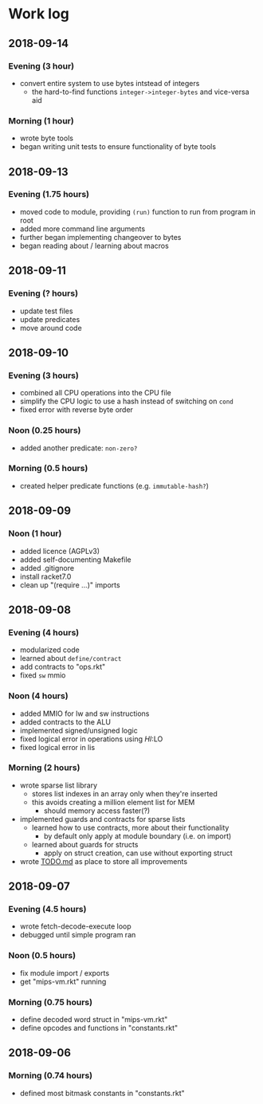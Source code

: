 # Work log
## 2018-09-14
### Evening (3 hour)
- convert entire system to use bytes intstead of integers
	- the hard-to-find functions `integer->integer-bytes` and vice-versa aid

### Morning (1 hour)
- wrote byte tools
- began writing unit tests to ensure functionality of byte tools

## 2018-09-13
### Evening (1.75 hours)
- moved code to module, providing `(run)` function to run from program in root
- added more command line arguments
- further began implementing changeover to bytes
- began reading about / learning about macros

## 2018-09-11
### Evening (? hours)
- update test files
- update predicates
- move around code

## 2018-09-10
### Evening (3 hours)
- combined all CPU operations into the CPU file
- simplify the CPU logic to use a hash instead of switching on `cond`
- fixed error with reverse byte order

### Noon (0.25 hours)
- added another predicate: `non-zero?`

### Morning (0.5 hours)
- created helper predicate functions (e.g. `immutable-hash?`)

## 2018-09-09
### Noon (1 hour)
- added licence (AGPLv3)
- added self-documenting Makefile
- added .gitignore
- install racket7.0
- clean up "(require ...)" imports

## 2018-09-08
### Evening (4 hours)
- modularized code
- learned about `define/contract`
- add contracts to "ops.rkt"
- fixed `sw` mmio

### Noon (4 hours)
- added MMIO for lw and sw instructions
- added contracts to the ALU
- implemented signed/unsigned logic
- fixed logical error in operations using $HI:$LO
- fixed logical error in lis

### Morning (2 hours)
- wrote sparse list library
	- stores list indexes in an array only when they're inserted
	- this avoids creating a million element list for MEM
		- should memory access faster(?)
- implemented guards and contracts for sparse lists
	- learned how to use contracts, more about their functionality
		- by default only apply at module boundary (i.e. on import)
	- learned about guards for structs
		- apply on struct creation, can use without exporting struct
- wrote [TODO.md](./TODO.md) as place to store all improvements



## 2018-09-07
### Evening (4.5 hours)
- wrote fetch-decode-execute loop
- debugged until simple program ran

### Noon (0.5 hours)
- fix module import / exports
- get "mips-vm.rkt" running

### Morning (0.75 hours)
- define decoded word struct in "mips-vm.rkt"
- define opcodes and functions in "constants.rkt"

## 2018-09-06
### Morning (0.74 hours)
- defined most bitmask constants in "constants.rkt"
